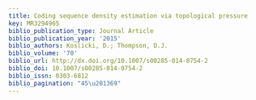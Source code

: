 ```yaml
---
title: Coding sequence density estimation via topological pressure
key: MR3294965
biblio_publication_type: Journal Article
biblio_publication_year: '2015'
biblio_authors: Koslicki, D.; Thompson, D.J.
biblio_volume: '70'
biblio_url: http://dx.doi.org/10.1007/s00285-014-0754-2
biblio_doi: 10.1007/s00285-014-0754-2
biblio_issn: 0303-6812
biblio_pagination: "45\u201369"
---
```

